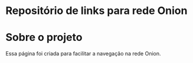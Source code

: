 # Repositório de links para rede Onion

<h1>Sobre o projeto</h1>

<p>Essa página foi criada para facilitar a navegação na rede  Onion. </p>
